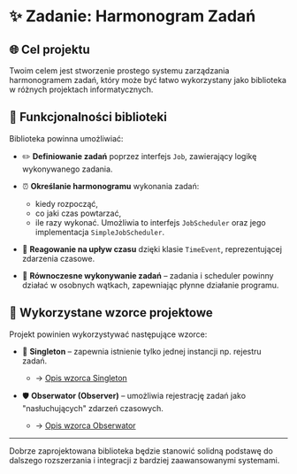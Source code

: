 # ✨ Zadanie: Harmonogram Zadań

## 🌐 Cel projektu

Twoim celem jest stworzenie prostego systemu zarządzania harmonogramem zadań, który może być łatwo wykorzystany jako biblioteka w różnych projektach informatycznych.

## 🔧 Funkcjonalności biblioteki

Biblioteka powinna umożliwiać:

* ✏️ **Definiowanie zadań** poprzez interfejs `Job`, zawierający logikę wykonywanego zadania.
* ⏰ **Określanie harmonogramu** wykonania zadań:

  * kiedy rozpocząć,
  * co jaki czas powtarzać,
  * ile razy wykonać.
    Umożliwia to interfejs `JobScheduler` oraz jego implementacja `SimpleJobScheduler`.
* 🌌 **Reagowanie na upływ czasu** dzięki klasie `TimeEvent`, reprezentującej zdarzenia czasowe.
* 🚀 **Równoczesne wykonywanie zadań** – zadania i scheduler powinny działać w osobnych wątkach, zapewniając płynne działanie programu.

## 🔄 Wykorzystane wzorce projektowe

Projekt powinien wykorzystywać następujące wzorce:

* 🧰 **Singleton** – zapewnia istnienie tylko jednej instancji np. rejestru zadań.

  * → [Opis wzorca Singleton](https://refactoring.guru/pl/design-patterns/singleton)
* 🛡️ **Obserwator (Observer)** – umożliwia rejestrację zadań jako "nasłuchujących" zdarzeń czasowych.

  * → [Opis wzorca Obserwator](https://refactoring.guru/pl/design-patterns/observer)

---

Dobrze zaprojektowana biblioteka będzie stanowić solidną podstawę do dalszego rozszerzania i integracji z bardziej zaawansowanymi systemami.

